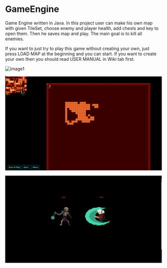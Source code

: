 # GameEngine
Game Engine written in Java. In this project user can make his own map with given TileSet, choose enemy and player health, add chests and key to open them. Then he saves map and play. The main goal is to kill all enemies.

If you want to just try to play this game without creating your own, just press LOAD MAP at the beginning and you can start. If you want to create your own then you should read USER MANUAL in Wiki tab first.

![image1](https://github.com/jordyner/RpgEngine/master/rpgImages/image1.png?raw=true)

![image2](rpgImages\image2.png)

![image3](rpgImages\image3.png)
